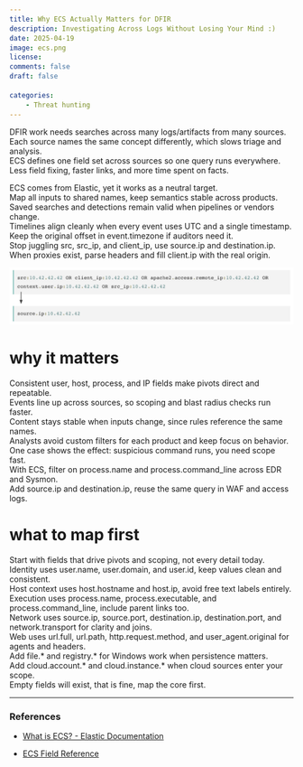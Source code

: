 ```yaml
---
title: Why ECS Actually Matters for DFIR
description: Investigating Across Logs Without Losing Your Mind :)
date: 2025-04-19
image: ecs.png
license: 
comments: false
draft: false

categories:
    - Threat hunting
---
```



DFIR work needs searches across many logs/artifacts from many sources.  
Each source names the same concept differently, which slows triage and analysis.  
ECS defines one field set across sources so one query runs everywhere.  
Less field fixing, faster links, and more time spent on facts.

ECS comes from Elastic, yet it works as a neutral target.  
Map all inputs to shared names, keep semantics stable across products.  
Saved searches and detections remain valid when pipelines or vendors change.  
Timelines align cleanly when every event uses UTC and a single timestamp.  
Keep the original offset in event.timezone if auditors need it.  
Stop juggling src, src_ip, and client_ip, use source.ip and destination.ip.  
When proxies exist, parse headers and fill client.ip with the real origin.

![ECS field mapping example](ecs1.jpg)

# why it matters
Consistent user, host, process, and IP fields make pivots direct and repeatable.  
Events line up across sources, so scoping and blast radius checks run faster.  
Content stays stable when inputs change, since rules reference the same names.  
Analysts avoid custom filters for each product and keep focus on behavior.  
One case shows the effect: suspicious command runs, you need scope fast.  
With ECS, filter on process.name and process.command_line across EDR and Sysmon.  
Add source.ip and destination.ip, reuse the same query in WAF and access logs.

# what to map first
Start with fields that drive pivots and scoping, not every detail today.  
Identity uses user.name, user.domain, and user.id, keep values clean and consistent.  
Host context uses host.hostname and host.ip, avoid free text labels entirely.  
Execution uses process.name, process.executable, and process.command_line, include parent links too.  
Network uses source.ip, source.port, destination.ip, destination.port, and network.transport for clarity and joins.  
Web uses url.full, url.path, http.request.method, and user_agent.original for agents and headers.  
Add file.* and registry.* for Windows work when persistence matters.  
Add cloud.account.* and cloud.instance.* when cloud sources enter your scope.  
Empty fields will exist, that is fine, map the core first.


---

### References

-  [What is ECS? - Elastic Documentation](https://www.elastic.co/guide/en/ecs/current/ecs-reference.html#_what_is_ecs)  
  

-  [ECS Field Reference](https://www.elastic.co/guide/en/ecs/current/ecs-field-reference.html)  
  


